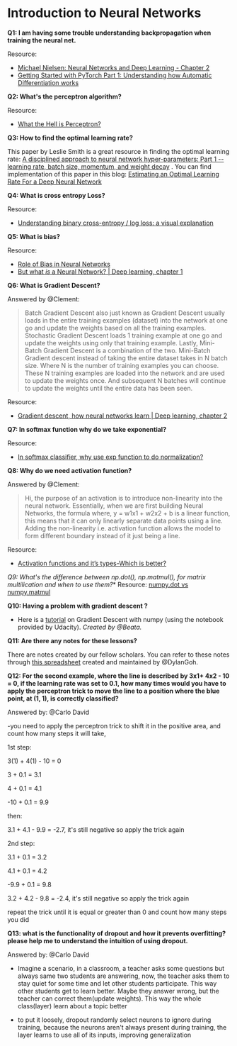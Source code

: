 ﻿# Introduction to Neural Networks

**Q1: I am having some trouble understanding backpropagation when training the neural net.**

  Resource:

-   [Michael Nielsen: Neural Networks and Deep Learning - Chapter 2](http://neuralnetworksanddeeplearning.com/chap2.html)
-   [Getting Started with PyTorch Part 1: Understanding how Automatic Differentiation works](https://towardsdatascience.com/getting-started-with-pytorch-part-1-understanding-how-automatic-differentiation-works-5008282073ec)

**Q2: What's the perceptron algorithm?**

  Resource:

-   [What the Hell is Perceptron?](https://towardsdatascience.com/what-the-hell-is-perceptron-626217814f53)

**Q3: How to find the optimal learning rate?**

  This paper by Leslie Smith is a great resource in finding the optimal learning rate: [A disciplined approach to neural network hyper-parameters: Part 1 -- learning rate, batch size, momentum, and weight decay](https://arxiv.org/abs/1803.09820) . You can find implementation of this paper in this blog: [Estimating an Optimal Learning Rate For a Deep Neural Network](https://towardsdatascience.com/estimating-optimal-learning-rate-for-a-deep-neural-network-ce32f2556ce0)

**Q4: What is cross entropy Loss?**

  Resource:

-   [Understanding binary cross-entropy / log loss: a visual explanation](https://towardsdatascience.com/understanding-binary-cross-entropy-log-loss-a-visual-explanation-a3ac6025181a)

**Q5: What is bias?**

  Resource:

-  [Role of Bias in Neural Networks](https://stackoverflow.com/questions/2480650/role-of-bias-in-neural-networks)
-  [But what *is* a Neural Network? | Deep learning, chapter 1](https://www.youtube.com/watch?v=aircAruvnKk)

**Q6: What is Gradient Descent?**

Answered by @Clement:
>Batch Gradient Descent also just known as Gradient Descent usually loads in the entire training examples (dataset) into the network at one go and update the weights based on all the training examples. Stochastic Gradient Descent loads 1 training example at one go and update the weights using only that training example. Lastly, Mini-Batch Gradient Descent is a combination of the two. Mini-Batch Gradient descent instead of taking the entire dataset takes in N batch size. Where N is the number of training examples you can choose. These N training examples are loaded into the network and are used to update the weights once. And subsequent N batches will continue to update the weights until the entire data has been seen.


  Resource:

-  [Gradient descent, how neural networks learn | Deep learning, chapter 2](https://www.youtube.com/watch?v=IHZwWFHWa-w&t=2s)

**Q7: In softmax function why do we take exponential?**

  Resource:

-  [In softmax classifier, why use exp function to do normalization?](https://datascience.stackexchange.com/questions/23159/in-softmax-classifier-why-use-exp-function-to-do-normalization)

**Q8: Why do we need activation function?**

Answered by @Clement:
>Hi, the purpose of an activation is to introduce non-linearity into the neural network. Essentially, when we are first building Neural Networks, the formula where, y = w1x1 + w2x2 + b is a linear function, this means that it can only linearly separate data points using a line. Adding the non-linearity i.e. activation function allows the model to form different boundary instead of it just being a line.
  
  Resource:
  
-  [Activation functions and it’s types-Which is better?](https://towardsdatascience.com/activation-functions-and-its-types-which-is-better-a9a5310cc8f)

**Q9: What's the difference between np.dot(), np.matmul(),* for matrix multilication and when to use them?**
  Resource: [numpy.dot vs numpy.matmul](https://stackoverflow.com/questions/34142485/difference-between-numpy-dot-and-python-3-5-matrix-multiplication)

**Q10: Having a problem with gradient descent ?**
- Here is a [tutorial](https://github.com/bhargitay/Facebook-Pytorch-Challenge-Notes/blob/master/Gradient%20Descent/Gradient_Descent.ipynb) on Gradient Descent with numpy (using the notebook provided by Udacity). *Created by @Beata.*


**Q11: Are there any notes for these lessons?**

There are notes created by our fellow scholars. You can refer to these notes through [this spreadsheet](https://docs.google.com/spreadsheets/d/1b7eD6dgWXgFuFpbWHImC5lovWLBfPR_zgaedBRA_21s/edit?usp=sharing) created and maintained by @DylanGoh.

**Q12: For the second example, where the line is described by 3x1+ 4x2 - 10 = 0, if the learning rate was set to 0.1, how many times would you have to apply the perceptron trick to move the line to a position where the blue point, at (1, 1), is correctly classified?**

Answered by: @Carlo David

-you need to apply the perceptron trick to shift it in the positive area, and count how many steps it will take,

1st step:

3(1) + 4(1) - 10 = 0

3 + 0.1 = 3.1

4 + 0.1 = 4.1

-10 + 0.1 = 9.9

then:

3.1 + 4.1 - 9.9 = -2.7, it's still negative so apply the trick again

2nd step:

3.1 + 0.1 = 3.2

4.1 + 0.1 = 4.2

-9.9 + 0.1 = 9.8

3.2 + 4.2 - 9.8 = -2.4,  it's still negative so apply the trick again

repeat the trick until it is equal or greater than 0 and count how many steps you did

**Q13: what is the functionality of dropout and how it prevents overfitting? please help me to understand the intuition of using dropout.**

Answered by: @Carlo David
- Imagine a scenario, in a classroom, a teacher asks some questions but always same two students are answering, now, the teacher asks them to stay quiet for some time and let other students participate. This way other students get to learn better. Maybe they answer wrong, but the teacher can correct them(update weights). This way the whole class(layer) learn about a topic better


- to put it loosely, dropout randomly select neurons to ignore during training, because the neurons aren't always present during training, the layer learns to use all of its inputs, improving generalization
